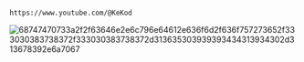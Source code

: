                                                     https://www.youtube.com/@KeKod

![68747470733a2f2f63646e2e6c796e64612e636f6d2f636f757273652f333030383738372f333030383738372d313635303939393434313934302d313678392e6a7067](https://github.com/ahmetbgdy9/KekodLesson/assets/81258118/32678818-543d-4d15-9385-ea114e20f233)
